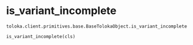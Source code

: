# is_variant_incomplete
`toloka.client.primitives.base.BaseTolokaObject.is_variant_incomplete`

```
is_variant_incomplete(cls)
```

